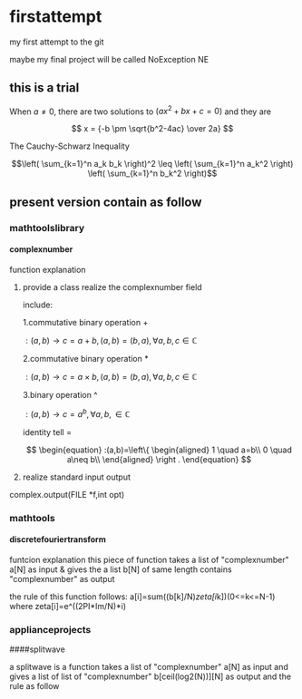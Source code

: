 # firstattempt
my first attempt to the git

maybe my final project will be called NoException NE
## this is a trial

When $a \ne 0$, there are two solutions to $(ax^2 + bx + c = 0)$ and they are 

$$ x = {-b \pm \sqrt{b^2-4ac} \over 2a} $$

The Cauchy-Schwarz Inequality

$$\left( \sum_{k=1}^n a_k b_k \right)^2 \leq \left( \sum_{k=1}^n a_k^2 \right) \left( \sum_{k=1}^n b_k^2 \right)$$

## present version contain as follow

### mathtoolslibrary

#### complexnumber

function explanation
1. provide a class realize the complexnumber field
	
	include:

    1.commutative binary operation $+$ 

	$:(a,b)\rightarrow c=a+b,(a,b)=(b,a),\forall a,b,c\in\mathbb{C}$

	2.commutative binary operation $*$ 

	$:(a,b)\rightarrow c=a\times b,(a,b)=(b,a),\forall a,b,c\in\mathbb{C}$

	3.binary operation ^ 

	$:(a,b)\rightarrow c=a^b,\forall a,b,\in\mathbb{C}$

	identity tell $=$

	$$
	\begin{equation}
	:(a,b)=\left\{
	\begin{aligned}
	1 \quad a=b\\
	0 \quad a\neq b\\
	\end{aligned}
	\right
	.
	\end{equation}
	$$

2. realize standard input output

complex.output(FILE *f,int opt)

### mathtools

#### discretefouriertransform

funtcion explanation
this piece of function takes a list of "complexnumber" a[N] as input & gives the a list b[N] of same length contains "complexnumber" as  output

the rule of this function follows:
a[i]=sum((b[k]/N)*zeta[i*k])(0<=k<=N-1)
where zeta[i]=e^((2PI*Im/N)*i)

### applianceprojects

####splitwave

a splitwave is a function takes a list of "complexnumber" a[N] as input and gives a list of list of "complexnumber" b[ceil(log2(N))][N] as output and the rule as follow


    
